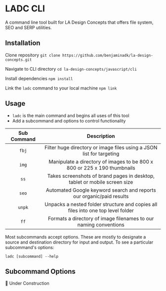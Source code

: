 # LADC CLI

A command line tool built for LA Design Concepts that offers file system, SEO and SERP utilities.

## Installation

Clone repository
`git clone https://github.com/benjaminadk/la-design-concepts.git`

Navigate to CLI directory
`cd la-design-concepts/javascript/cli`

Install dependencies
`npm install`

Link the `ladc` command to your local machine
`npm link`

## Usage

- `ladc` is the main command and begins all uses of this tool
- Add a subcommand and options to control functionality

| Sub Command |                              Description                               | 
| :---------: | :--------------------------------------------------------------------: | 
|   `fbj`     | Filter huge directory or image files using a JSON list for targeting       |          
|   `img`     | Manipulate a directory of images to be 800 x 800 or 225 x 190 thumbnails   |
|   `ss`      | Takes screenshots of brand pages in desktop, tablet or mobile screen size  |         
|   `seo`     | Automated Google keyword search and reports our organic/paid results       |
|  `unpk`     | Unpacks a nested folder structure and copies all files into one top level folder |
|   `ff`      | Formats a directory of image filenames to our naming conventions           |

Most subcommands accept options. These are mostly to designate a source and destination directory for input and output. To see a particular subcommand's options:

```
ladc [subcommand] --help
```

## Subcommand Options

🚧 Under Construction 